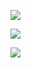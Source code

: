 ![](https://github-readme-stats.vercel.app/api/?username=opcecco)

![](https://github-readme-stats.vercel.app/api/top-langs/?username=opcecco)

![](https://komarev.com/ghpvc/?username=your-github-username)
